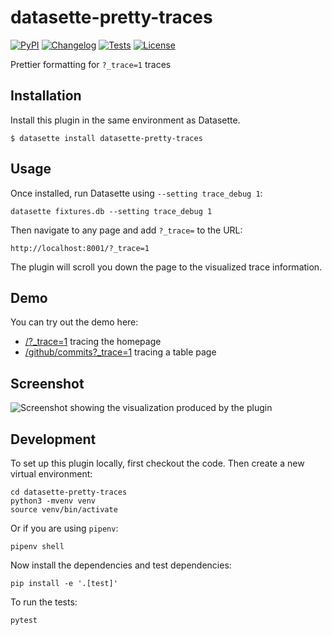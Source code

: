 # datasette-pretty-traces

[![PyPI](https://img.shields.io/pypi/v/datasette-pretty-traces.svg)](https://pypi.org/project/datasette-pretty-traces/)
[![Changelog](https://img.shields.io/github/v/release/simonw/datasette-pretty-traces?include_prereleases&label=changelog)](https://github.com/simonw/datasette-pretty-traces/releases)
[![Tests](https://github.com/simonw/datasette-pretty-traces/workflows/Test/badge.svg)](https://github.com/simonw/datasette-pretty-traces/actions?query=workflow%3ATest)
[![License](https://img.shields.io/badge/license-Apache%202.0-blue.svg)](https://github.com/simonw/datasette-pretty-traces/blob/main/LICENSE)

Prettier formatting for `?_trace=1` traces

## Installation

Install this plugin in the same environment as Datasette.

    $ datasette install datasette-pretty-traces

## Usage

Once installed, run Datasette using `--setting trace_debug 1`:

    datasette fixtures.db --setting trace_debug 1

Then navigate to any page and add `?_trace=` to the URL:

    http://localhost:8001/?_trace=1

The plugin will scroll you down the page to the visualized trace information.

## Demo

You can try out the demo here:

- [/?_trace=1](https://latest-with-plugins.datasette.io/?_trace=1) tracing the homepage
- [/github/commits?_trace=1](https://latest-with-plugins.datasette.io/github/commits?_trace=1) tracing a table page

## Screenshot

![Screenshot showing the visualization produced by the plugin](https://user-images.githubusercontent.com/9599/145877989-dddc8be6-5b7c-4cc2-a70a-ca18aea7cd02.png)

## Development

To set up this plugin locally, first checkout the code. Then create a new virtual environment:

    cd datasette-pretty-traces
    python3 -mvenv venv
    source venv/bin/activate

Or if you are using `pipenv`:

    pipenv shell

Now install the dependencies and test dependencies:

    pip install -e '.[test]'

To run the tests:

    pytest
